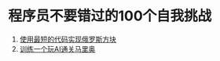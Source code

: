 # 程序员不要错过的100个自我挑战

1. [使用最短的代码实现俄罗斯方块](https://stackoverflow.com/questions/3858384/code-golf-playing-tetris)
1. [训练一个玩AI通关马里奥](https://www.youtube.com/watch?v=qv6UVOQ0F44)
